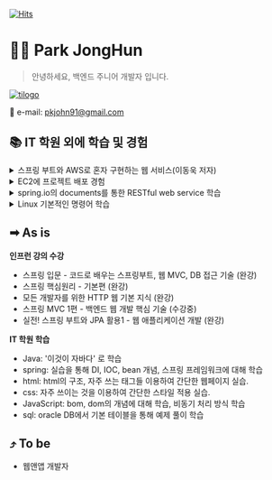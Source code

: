 <!-- github hits -->
[![Hits](https://hits.seeyoufarm.com/api/count/incr/badge.svg?url=https%3A%2F%2Fgithub.com%2Fpkjohn91&count_bg=%2379C83D&title_bg=%23555555&icon=github.svg&icon_color=%23E7E7E7&title=hits&edge_flat=false)](https://hits.seeyoufarm.com)

<!--commit interface-->
<!--![Anurag's GitHub stats](https://github-readme-stats.vercel.app/api?username=pkjohn91&hide=contribs,prs&show_icons=true&theme=radical)-->

# 🧑‍💻 Park JongHun
> 안녕하세요, 백엔드 주니어 개발자 입니다.

[![tilogo](https://github.com/pkjohn91/pkjohn91/assets/78454742/a7a04600-c511-46ea-a8b5-c8c1665bda24)](https://made-wep-society-by-john.tistory.com)

📧 e-mail: pkjohn91@gmail.com

## 📚 IT 학원 외에 학습 및 경험
<details>
<summary>스프링 부트와 AWS로 혼자 구현하는 웹 서비스(이동욱 저자)</summary>
  - springboot에서 테스트 코드 작성</br>
  - spring JPA 사용 경험</br>
  - spring security와 Auoth 2.0 사용자 인증을 통한 로그인을 구현</br>
  - AWS EC2 서버환경 구축, RDS 인스턴스 구축 경험</br>  
</details>
<details>
<summary>EC2에 프로젝트 배포 경험</summary>
  - Travis CI를 통해 git push시, 서버에 배포 자동화 경험</br>
</details>
<details>
<summary>spring.io의 documents를 통한 RESTful web service 학습</summary>
  - curl을 통한 게스트 정보 HTTP method 요청 방법 학습</br>
</details>
<details>
<summary>Linux 기본적인 명령어 학습</summary>
</details>

## ➡ As is
**인프런 강의 수강**
  - 스프링 입문 - 코드로 배우는 스프링부트, 웹 MVC, DB 접근 기술 (완강)
  - 스프링 핵심원리 - 기본편 (완강)
  - 모든 개발자를 위한 HTTP 웹 기본 지식 (완강)
  - 스프링 MVC 1편 - 백엔드 웹 개발 핵심 기술 (수강중)
  - 실전! 스프링 부트와 JPA 활용1 - 웹 애플리케이션 개발 (완강)

**IT 학원 학습**
  - Java: '이것이 자바다' 로 학습
  - spring: 실습을 통해 DI, IOC, bean 개념, 스프링 프레임워크에 대해 학습
  - html: html의 구조, 자주 쓰는 태그들 이용하여 간단한 웹페이지 실습.
  - css: 자주 쓰이는 것을 이용하여 간단한 스타일 적용 실습.
  - JavaScript: bom, dom의 개념에 대해 학습, 비동기 처리 방식 학습
  - sql: oracle DB에서 기본 테이블을 통해 예제 풀이 학습


## ⤴ To be
  - 웹앤앱 개발자
